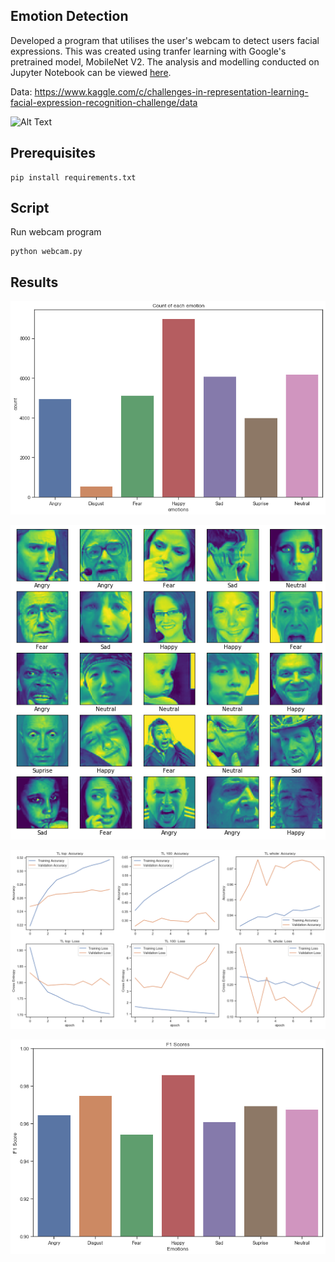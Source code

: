 ## Emotion Detection

Developed a program that utilises the user's webcam to detect users facial expressions. This was created using tranfer learning with Google's pretrained model, MobileNet V2. The analysis and modelling conducted on Jupyter Notebook can be viewed [here].

Data: https://www.kaggle.com/c/challenges-in-representation-learning-facial-expression-recognition-challenge/data

[here]: https://github.com/j-truong/Emotion-Detection/blob/master/emotion_detection.ipynb

![Alt Text](https://github.com/j-truong/Emotion-Detection/blob/master/images/webcam_gif.gif)

## Prerequisites

```
pip install requirements.txt
```

## Script
Run webcam program
```
python webcam.py
```

## Results
![image](https://github.com/j-truong/Emotion-Detection/blob/master/images/emotion_count.png)

![image](https://github.com/j-truong/Emotion-Detection/blob/master/images/faces.png)

![image](https://github.com/j-truong/Emotion-Detection/blob/master/images/acc_loss.png)

![image](https://github.com/j-truong/Emotion-Detection/blob/master/images/f1score.png)
